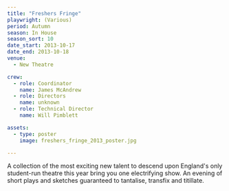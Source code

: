 ```yaml
---
title: "Freshers Fringe"
playwright: (Various)
period: Autumn
season: In House
season_sort: 10
date_start: 2013-10-17
date_end: 2013-10-18
venue:
  - New Theatre

crew:
  - role: Coordinator
    name: James McAndrew
  - role: Directors
    name: unknown
  - role: Technical Director
    name: Will Pimblett

assets:
  - type: poster
    image: freshers_fringe_2013_poster.jpg

---
```

A collection of the most exciting new talent to descend upon England's only student-run theatre this year bring you one electrifying show. An evening of short plays and sketches guaranteed to tantalise, transfix and titillate.
